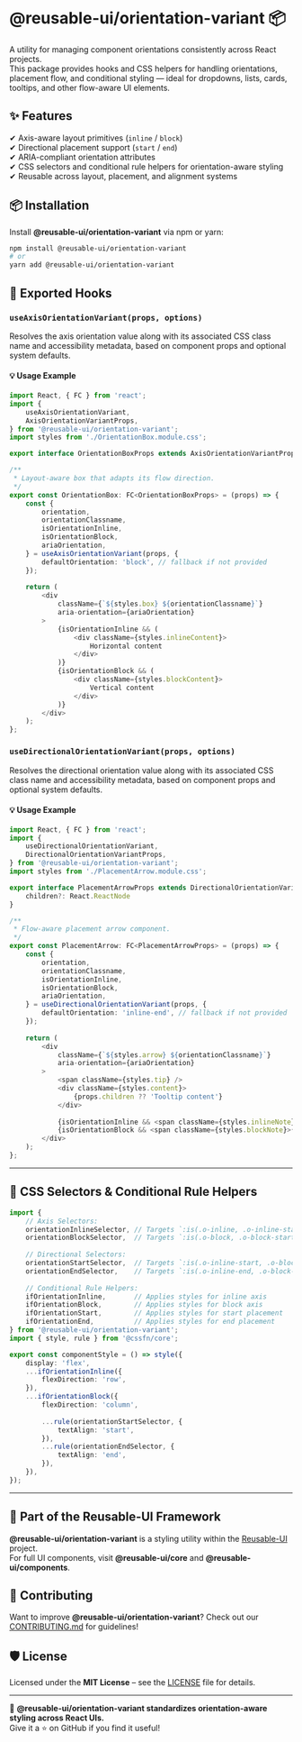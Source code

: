 # @reusable-ui/orientation-variant 📦  

A utility for managing component orientations consistently across React projects.  
This package provides hooks and CSS helpers for handling orientations, placement flow, and conditional styling — ideal for dropdowns, lists, cards, tooltips, and other flow-aware UI elements.

## ✨ Features
✔ Axis-aware layout primitives (`inline` / `block`)  
✔ Directional placement support (`start` / `end`)  
✔ ARIA-compliant orientation attributes  
✔ CSS selectors and conditional rule helpers for orientation-aware styling  
✔ Reusable across layout, placement, and alignment systems

## 📦 Installation
Install **@reusable-ui/orientation-variant** via npm or yarn:

```sh
npm install @reusable-ui/orientation-variant
# or
yarn add @reusable-ui/orientation-variant
```

## 🧩 Exported Hooks

### `useAxisOrientationVariant(props, options)`

Resolves the axis orientation value along with its associated CSS class name and accessibility metadata, based on component props and optional system defaults.

#### 💡 Usage Example

```ts
import React, { FC } from 'react';
import {
    useAxisOrientationVariant,
    AxisOrientationVariantProps,
} from '@reusable-ui/orientation-variant';
import styles from './OrientationBox.module.css';

export interface OrientationBoxProps extends AxisOrientationVariantProps {}

/**
 * Layout-aware box that adapts its flow direction.
 */
export const OrientationBox: FC<OrientationBoxProps> = (props) => {
    const {
        orientation,
        orientationClassname,
        isOrientationInline,
        isOrientationBlock,
        ariaOrientation,
    } = useAxisOrientationVariant(props, {
        defaultOrientation: 'block', // fallback if not provided
    });
    
    return (
        <div
            className={`${styles.box} ${orientationClassname}`}
            aria-orientation={ariaOrientation}
        >
            {isOrientationInline && (
                <div className={styles.inlineContent}>
                    Horizontal content
                </div>
            )}
            {isOrientationBlock && (
                <div className={styles.blockContent}>
                    Vertical content
                </div>
            )}
        </div>
    );
};
```

### `useDirectionalOrientationVariant(props, options)`

Resolves the directional orientation value along with its associated CSS class name and accessibility metadata, based on component props and optional system defaults.

#### 💡 Usage Example

```ts
import React, { FC } from 'react';
import {
    useDirectionalOrientationVariant,
    DirectionalOrientationVariantProps,
} from '@reusable-ui/orientation-variant';
import styles from './PlacementArrow.module.css';

export interface PlacementArrowProps extends DirectionalOrientationVariantProps {
    children?: React.ReactNode
}

/**
 * Flow-aware placement arrow component.
 */
export const PlacementArrow: FC<PlacementArrowProps> = (props) => {
    const {
        orientation,
        orientationClassname,
        isOrientationInline,
        isOrientationBlock,
        ariaOrientation,
    } = useDirectionalOrientationVariant(props, {
        defaultOrientation: 'inline-end', // fallback if not provided
    });
    
    return (
        <div
            className={`${styles.arrow} ${orientationClassname}`}
            aria-orientation={ariaOrientation}
        >
            <span className={styles.tip} />
            <div className={styles.content}>
                {props.children ?? 'Tooltip content'}
            </div>
            
            {isOrientationInline && <span className={styles.inlineNote}>←→ flow</span>}
            {isOrientationBlock && <span className={styles.blockNote}>↑↓ flow</span>}
        </div>
    );
};
```

---

## 🎨 CSS Selectors & Conditional Rule Helpers

```ts
import {
    // Axis Selectors:
    orientationInlineSelector, // Targets `:is(.o-inline, .o-inline-start, .o-inline-end)` classes
    orientationBlockSelector,  // Targets `:is(.o-block, .o-block-start, .o-block-end)` classes
    
    // Directional Selectors:
    orientationStartSelector,  // Targets `:is(.o-inline-start, .o-block-start)` classes
    orientationEndSelector,    // Targets `:is(.o-inline-end, .o-block-end)` classes
    
    // Conditional Rule Helpers:
    ifOrientationInline,       // Applies styles for inline axis
    ifOrientationBlock,        // Applies styles for block axis
    ifOrientationStart,        // Applies styles for start placement
    ifOrientationEnd,          // Applies styles for end placement
} from '@reusable-ui/orientation-variant';
import { style, rule } from '@cssfn/core';

export const componentStyle = () => style({
    display: 'flex',
    ...ifOrientationInline({
        flexDirection: 'row',
    }),
    ...ifOrientationBlock({
        flexDirection: 'column',
        
        ...rule(orientationStartSelector, {
            textAlign: 'start',
        }),
        ...rule(orientationEndSelector, {
            textAlign: 'end',
        }),
    }),
});
```

---

## 📖 Part of the Reusable-UI Framework  
**@reusable-ui/orientation-variant** is a styling utility within the [Reusable-UI](https://github.com/reusable-ui/reusable-ui-monorepo) project.  
For full UI components, visit **@reusable-ui/core** and **@reusable-ui/components**.

## 🤝 Contributing  
Want to improve **@reusable-ui/orientation-variant**? Check out our [CONTRIBUTING.md](./CONTRIBUTING.md) for guidelines!  

## 🛡️ License  
Licensed under the **MIT License** – see the [LICENSE](./LICENSE) file for details.  

---

🚀 **@reusable-ui/orientation-variant standardizes orientation-aware styling across React UIs.**  
Give it a ⭐ on GitHub if you find it useful!  
